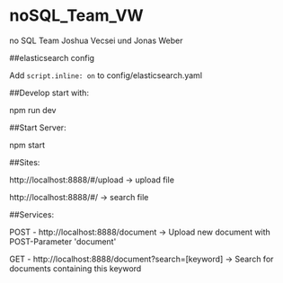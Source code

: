 # noSQL_Team_VW
no SQL Team Joshua Vecsei und Jonas Weber

##elasticsearch config

Add `script.inline: on` to config/elasticsearch.yaml


##Develop start with:

npm run dev


##Start Server:

npm start


##Sites:

http://localhost:8888/#/upload -> upload file

http://localhost:8888/#/ -> search file

##Services:

POST - http://localhost:8888/document -> Upload new document with POST-Parameter 'document'

GET - http://localhost:8888/document?search=[keyword] -> Search for documents containing this keyword
